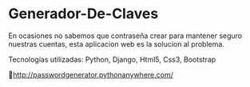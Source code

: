 # Generador-De-Claves
En ocasiones no sabemos que contraseña crear para mantener seguro nuestras cuentas, esta aplicacion web es la solucion al problema.

Tecnologías utilizadas: Python, Django, Html5, Css3, Bootstrap

🔗http://passwordgenerator.pythonanywhere.com/
